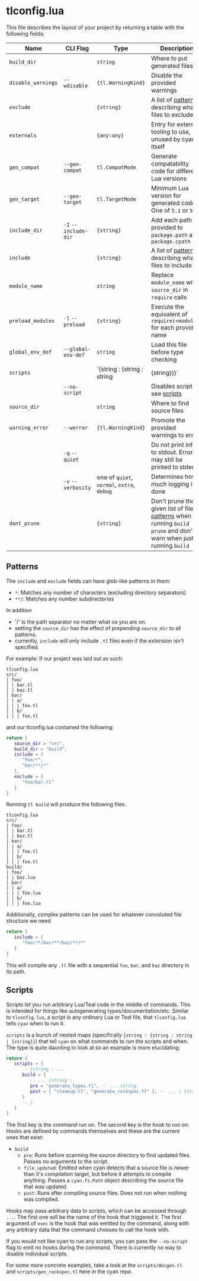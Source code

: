 # tlconfig.lua

This file describes the layout of your project by returning a table with the following fields:

| Name               | CLI Flag             | Type                | Description |
| ------------------ | -------------------- | ------------------- | ----------- |
| `build_dir`        |                      | `string`            | Where to put generated files |
| `disable_warnings` | `--wdisable`         | `{tl.WarningKind}`  | Disable the provided warnings |
| `exclude`          |                      | `{string}`          | A list of [patterns](#Patterns) describing what files to exclude |
| `externals`        |                      | `{any:any}`         | Entry for external tooling to use, unused by cyan itself |
| `gen_compat`       | `--gen-compat`       | `tl.CompatMode`     | Generate compatability code for different Lua versions |
| `gen_target`       | `--gen-target`       | `tl.TargetMode`     | Minimum Lua version for generated code. One of `5.1` or `5.3` |
| `include_dir`      | `-I` `--include-dir` | `{string}`          | Add each path provided to `package.path` and `package.cpath` |
| `include`          |                      | `{string}`          | A list of [patterns](#Patterns) describing what files to include |
| `module_name`      |                      | `string`            | Replace `module_name` with `source_dir` in `require` calls |
| `preload_modules`  | `-l` `--preload`     | `{string}`          | Execute the equivalent of `require(<module>)` for each provided name |
| `global_env_def`   | `--global-env-def`   | `string`            | Load this file before type checking |
| `scripts`          |                      | `{string : {string : string | {string}}}` | A map of commands and hooks to filenames, see [scripts](#Scripts) |
|                    | `--no-script`        |                     | Disables scripts, see [scripts](#Scripts) |
| `source_dir`       |                      | `string`            | Where to find source files |
| `warning_error`    | `--werror`           | `{tl.WarningKind}`  | Promote the provided warnings to errors |
|                    | `-q` `--quiet`       |                     | Do not print info to stdout. Errors may still be printed to stderr |
|                    | `-v` `--verbosity`   | one of `quiet`, `normal`, `extra`, `debug` |  Determines how much logging is done |
| `dont_prune`       |                      | `{string}`          | Don't prune the given list of file [patterns](#Patterns) when running `build --prune` and don't warn when just running `build` |

## Patterns

The `include` and `exclude` fields can have glob-like patterns in them:
- `*`: Matches any number of characters (excluding directory separators)
- `**/`: Matches any number subdirectories

In addition
- '/' is the path separator no matter what os you are on.
- setting the `source_dir` has the effect of prepending `source_dir` to all patterns.
- currently, `include` will only include `.tl` files even if the extension isn't specified.

For example:
If our project was laid out as such:
```
tlconfig.lua
src/
| foo/
| | bar.tl
| | baz.tl
| bar/
| | a/
| | | foo.tl
| | b/
| | | foo.tl
```

and our tlconfig.lua contained the following:
```lua
return {
   source_dir = "src",
   build_dir = "build",
   include = {
      "foo/*",
      "bar/**/*"
   },
   exclude = {
      "foo/bar.tl"
   }
}
```

Running `tl build` will produce the following files.
```
tlconfig.lua
src/
| foo/
| | bar.tl
| | baz.tl
| bar/
| | a/
| | | foo.tl
| | b/
| | | foo.tl
build/
| foo/
| | baz.lua
| bar/
| | a/
| | | foo.lua
| | b/
| | | foo.lua
```

Additionally, complex patterns can be used for whatever convoluted file structure we need.
```lua
return {
   include = {
      "foo/**/bar/**/baz/**/*"
   }
}
```
This will compile any `.tl` file with a sequential `foo`, `bar`, and `baz` directory in its path.

## Scripts

Scripts let you run arbitrary Lua/Teal code in the middle of commands. This is intended for things like autogenerating types/documentation/etc. Similar to `tlconfig.lua`, a script is any ordinary Lua or Teal file, that `tlconfig.lua` tells `cyan` when to run it.

`scripts` is a bunch of nested maps (specifically `{string : {string : string | {string}}`) that tell `cyan` on what commands to run the scripts and when. The type is quite daunting to look at so an example is more elucidating:

```lua
return {
   scripts = {
      -- {string : ...
      build = {
         -- ... {string :
         pre = "generate_types.tl", -- ... string
         post = { "cleanup.tl", "generate_rockspec.tl" }, -- ... | {string} }
      }
      -- }
   }
}
```

The first key is the command run on. The second key is the _hook_ to run on. Hooks are defined by commands themselves and these are the current ones that exist:

 - `build`
   - `pre`: Runs before scanning the source directory to find updated files. Passes no arguments to the script.
   - `file_updated`: Emitted when cyan detects that a source file is newer than it's compilation target, but before it attempts to compile anything. Passes a `cyan.fs.Path` object describing the source file that was updated.
   - `post`: Runs after compiling source files. Does not run when nothing was compiled.

Hooks may pass arbitrary data to scripts, which can be accessed through `...`. The first one will be the name of the hook that triggered it.
The first argument of `exec` is the hook that was emitted by the command, along with any arbitrary data that the command chooses to call the hook with.

If you would not like cyan to run any scripts, you can pass the `--no-script` flag to emit no hooks during the command. There is currently no way to disable individual scripts.

For some more concrete examples, take a look at the `scripts/docgen.tl` and `scripts/gen_rockspec.tl` here in the cyan repo.
